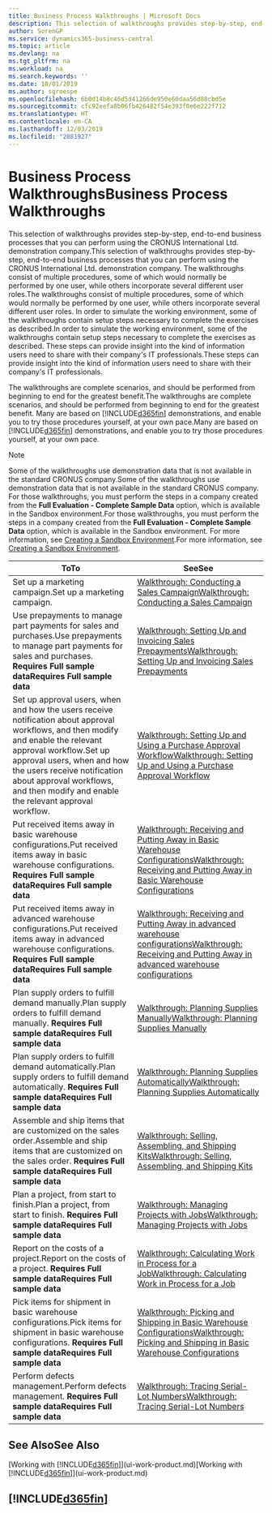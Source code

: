 ```yaml
---
title: Business Process Walkthroughs | Microsoft Docs
description: This selection of walkthroughs provides step-by-step, end-to-end business processes that you can perform using the CRONUS International Ltd. demonstration company. The walkthroughs consist of multiple procedures, some of which would normally be performed by one user, while others incorporate several different user roles. In order to simulate the working environment, some of the walkthroughs contain setup steps necessary to complete the exercises as described. These steps can provide insight into the kind of information users need to share with their company's IT professionals.
author: SorenGP
ms.service: dynamics365-business-central
ms.topic: article
ms.devlang: na
ms.tgt_pltfrm: na
ms.workload: na
ms.search.keywords: ''
ms.date: 10/01/2019
ms.author: sgroespe
ms.openlocfilehash: 6b0d14b8c46d5d41266de950e60daa56d88cbd5e
ms.sourcegitcommit: cfc92eefa8b06fb426482f54e393f0e6e222f712
ms.translationtype: HT
ms.contentlocale: en-CA
ms.lasthandoff: 12/03/2019
ms.locfileid: "2881927"
---
```

# <a name="business-process-walkthroughs"></a><span data-ttu-id="34d0f-106">Business Process Walkthroughs</span><span class="sxs-lookup"><span data-stu-id="34d0f-106">Business Process Walkthroughs</span></span>
<span data-ttu-id="34d0f-107">This selection of walkthroughs provides step-by-step, end-to-end business processes that you can perform using the CRONUS International Ltd. demonstration company.</span><span class="sxs-lookup"><span data-stu-id="34d0f-107">This selection of walkthroughs provides step-by-step, end-to-end business processes that you can perform using the CRONUS International Ltd. demonstration company.</span></span> <span data-ttu-id="34d0f-108">The walkthroughs consist of multiple procedures, some of which would normally be performed by one user, while others incorporate several different user roles.</span><span class="sxs-lookup"><span data-stu-id="34d0f-108">The walkthroughs consist of multiple procedures, some of which would normally be performed by one user, while others incorporate several different user roles.</span></span> <span data-ttu-id="34d0f-109">In order to simulate the working environment, some of the walkthroughs contain setup steps necessary to complete the exercises as described.</span><span class="sxs-lookup"><span data-stu-id="34d0f-109">In order to simulate the working environment, some of the walkthroughs contain setup steps necessary to complete the exercises as described.</span></span> <span data-ttu-id="34d0f-110">These steps can provide insight into the kind of information users need to share with their company's IT professionals.</span><span class="sxs-lookup"><span data-stu-id="34d0f-110">These steps can provide insight into the kind of information users need to share with their company's IT professionals.</span></span>  

 <span data-ttu-id="34d0f-111">The walkthroughs are complete scenarios, and should be performed from beginning to end for the greatest benefit.</span><span class="sxs-lookup"><span data-stu-id="34d0f-111">The walkthroughs are complete scenarios, and should be performed from beginning to end for the greatest benefit.</span></span> <span data-ttu-id="34d0f-112">Many are based on [!INCLUDE[d365fin](includes/d365fin_md.md)] demonstrations, and enable you to try those procedures yourself, at your own pace.</span><span class="sxs-lookup"><span data-stu-id="34d0f-112">Many are based on [!INCLUDE[d365fin](includes/d365fin_md.md)] demonstrations, and enable you to try those procedures yourself, at your own pace.</span></span>  

> [!NOTE]
> <span data-ttu-id="34d0f-113">Some of the walkthroughs use demonstration data that is not available in the standard CRONUS company.</span><span class="sxs-lookup"><span data-stu-id="34d0f-113">Some of the walkthroughs use demonstration data that is not available in the standard CRONUS company.</span></span> <span data-ttu-id="34d0f-114">For those walkthroughs, you must perform the steps in a company created from the **Full Evaluation - Complete Sample Data** option, which is available in the Sandbox environment.</span><span class="sxs-lookup"><span data-stu-id="34d0f-114">For those walkthroughs, you must perform the steps in a company created from the **Full Evaluation - Complete Sample Data** option, which is available in the Sandbox environment.</span></span> <span data-ttu-id="34d0f-115">For more information, see [Creating a Sandbox Environment](across-how-create-sandbox-environment.md).</span><span class="sxs-lookup"><span data-stu-id="34d0f-115">For more information, see [Creating a Sandbox Environment](across-how-create-sandbox-environment.md).</span></span>

|<span data-ttu-id="34d0f-116">To</span><span class="sxs-lookup"><span data-stu-id="34d0f-116">To</span></span>|<span data-ttu-id="34d0f-117">See</span><span class="sxs-lookup"><span data-stu-id="34d0f-117">See</span></span>|  
|--------|---------|  
|<span data-ttu-id="34d0f-118">Set up a marketing campaign.</span><span class="sxs-lookup"><span data-stu-id="34d0f-118">Set up a marketing campaign.</span></span>|[<span data-ttu-id="34d0f-119">Walkthrough: Conducting a Sales Campaign</span><span class="sxs-lookup"><span data-stu-id="34d0f-119">Walkthrough: Conducting a Sales Campaign</span></span>](walkthrough-conducting-a-sales-campaign.md)|  
|<span data-ttu-id="34d0f-120">Use prepayments to manage part payments for sales and purchases.</span><span class="sxs-lookup"><span data-stu-id="34d0f-120">Use prepayments to manage part payments for sales and purchases.</span></span> <span data-ttu-id="34d0f-121">**Requires Full sample data**</span><span class="sxs-lookup"><span data-stu-id="34d0f-121">**Requires Full sample data**</span></span> |[<span data-ttu-id="34d0f-122">Walkthrough: Setting Up and Invoicing Sales Prepayments</span><span class="sxs-lookup"><span data-stu-id="34d0f-122">Walkthrough: Setting Up and Invoicing Sales Prepayments</span></span>](walkthrough-setting-up-and-invoicing-sales-prepayments.md)|  
|<span data-ttu-id="34d0f-123">Set up approval users, when and how the users receive notification about approval workflows, and then modify and enable the relevant approval workflow.</span><span class="sxs-lookup"><span data-stu-id="34d0f-123">Set up approval users, when and how the users receive notification about approval workflows, and then modify and enable the relevant approval workflow.</span></span>|[<span data-ttu-id="34d0f-124">Walkthrough: Setting Up and Using a Purchase Approval Workflow</span><span class="sxs-lookup"><span data-stu-id="34d0f-124">Walkthrough: Setting Up and Using a Purchase Approval Workflow</span></span>](walkthrough-setting-up-and-using-a-purchase-approval-workflow.md)|  
|<span data-ttu-id="34d0f-125">Put received items away in basic warehouse configurations.</span><span class="sxs-lookup"><span data-stu-id="34d0f-125">Put received items away in basic warehouse configurations.</span></span> <span data-ttu-id="34d0f-126">**Requires Full sample data**</span><span class="sxs-lookup"><span data-stu-id="34d0f-126">**Requires Full sample data**</span></span>|[<span data-ttu-id="34d0f-127">Walkthrough: Receiving and Putting Away in Basic Warehouse Configurations</span><span class="sxs-lookup"><span data-stu-id="34d0f-127">Walkthrough: Receiving and Putting Away in Basic Warehouse Configurations</span></span>](walkthrough-receiving-and-putting-away-in-basic-warehousing.md)|  
|<span data-ttu-id="34d0f-128">Put received items away in advanced warehouse configurations.</span><span class="sxs-lookup"><span data-stu-id="34d0f-128">Put received items away in advanced warehouse configurations.</span></span> <span data-ttu-id="34d0f-129">**Requires Full sample data**</span><span class="sxs-lookup"><span data-stu-id="34d0f-129">**Requires Full sample data**</span></span>|[<span data-ttu-id="34d0f-130">Walkthrough: Receiving and Putting Away in advanced warehouse configurations</span><span class="sxs-lookup"><span data-stu-id="34d0f-130">Walkthrough: Receiving and Putting Away in advanced warehouse configurations</span></span>](walkthrough-receiving-and-putting-away-in-advanced-warehousing.md)|  
|<span data-ttu-id="34d0f-131">Plan supply orders to fulfill demand manually.</span><span class="sxs-lookup"><span data-stu-id="34d0f-131">Plan supply orders to fulfill demand manually.</span></span> <span data-ttu-id="34d0f-132">**Requires Full sample data**</span><span class="sxs-lookup"><span data-stu-id="34d0f-132">**Requires Full sample data**</span></span>|[<span data-ttu-id="34d0f-133">Walkthrough: Planning Supplies Manually</span><span class="sxs-lookup"><span data-stu-id="34d0f-133">Walkthrough: Planning Supplies Manually</span></span>](walkthrough-planning-supplies-manually.md)|  
|<span data-ttu-id="34d0f-134">Plan supply orders to fulfill demand automatically.</span><span class="sxs-lookup"><span data-stu-id="34d0f-134">Plan supply orders to fulfill demand automatically.</span></span> <span data-ttu-id="34d0f-135">**Requires Full sample data**</span><span class="sxs-lookup"><span data-stu-id="34d0f-135">**Requires Full sample data**</span></span>|[<span data-ttu-id="34d0f-136">Walkthrough: Planning Supplies Automatically</span><span class="sxs-lookup"><span data-stu-id="34d0f-136">Walkthrough: Planning Supplies Automatically</span></span>](walkthrough-planning-supplies-automatically.md)|  
|<span data-ttu-id="34d0f-137">Assemble and ship items that are customized on the sales order.</span><span class="sxs-lookup"><span data-stu-id="34d0f-137">Assemble and ship items that are customized on the sales order.</span></span> <span data-ttu-id="34d0f-138">**Requires Full sample data**</span><span class="sxs-lookup"><span data-stu-id="34d0f-138">**Requires Full sample data**</span></span>|[<span data-ttu-id="34d0f-139">Walkthrough: Selling, Assembling, and Shipping Kits</span><span class="sxs-lookup"><span data-stu-id="34d0f-139">Walkthrough: Selling, Assembling, and Shipping Kits</span></span>](walkthrough-selling-assembling-and-shipping-kits.md)|  
|<span data-ttu-id="34d0f-140">Plan a project, from start to finish.</span><span class="sxs-lookup"><span data-stu-id="34d0f-140">Plan a project, from start to finish.</span></span> <span data-ttu-id="34d0f-141">**Requires Full sample data**</span><span class="sxs-lookup"><span data-stu-id="34d0f-141">**Requires Full sample data**</span></span>|[<span data-ttu-id="34d0f-142">Walkthrough: Managing Projects with Jobs</span><span class="sxs-lookup"><span data-stu-id="34d0f-142">Walkthrough: Managing Projects with Jobs</span></span>](walkthrough-managing-projects-with-jobs.md)|  
|<span data-ttu-id="34d0f-143">Report on the costs of a project.</span><span class="sxs-lookup"><span data-stu-id="34d0f-143">Report on the costs of a project.</span></span> <span data-ttu-id="34d0f-144">**Requires Full sample data**</span><span class="sxs-lookup"><span data-stu-id="34d0f-144">**Requires Full sample data**</span></span>|[<span data-ttu-id="34d0f-145">Walkthrough: Calculating Work in Process for a Job</span><span class="sxs-lookup"><span data-stu-id="34d0f-145">Walkthrough: Calculating Work in Process for a Job</span></span>](walkthrough-calculating-work-in-process-for-a-job.md)|  
|<span data-ttu-id="34d0f-146">Pick items for shipment in basic warehouse configurations.</span><span class="sxs-lookup"><span data-stu-id="34d0f-146">Pick items for shipment in basic warehouse configurations.</span></span> <span data-ttu-id="34d0f-147">**Requires Full sample data**</span><span class="sxs-lookup"><span data-stu-id="34d0f-147">**Requires Full sample data**</span></span>|[<span data-ttu-id="34d0f-148">Walkthrough: Picking and Shipping in Basic Warehouse Configurations</span><span class="sxs-lookup"><span data-stu-id="34d0f-148">Walkthrough: Picking and Shipping in Basic Warehouse Configurations</span></span>](walkthrough-picking-and-shipping-in-basic-warehousing.md)|  
|<span data-ttu-id="34d0f-149">Perform defects management.</span><span class="sxs-lookup"><span data-stu-id="34d0f-149">Perform defects management.</span></span> <span data-ttu-id="34d0f-150">**Requires Full sample data**</span><span class="sxs-lookup"><span data-stu-id="34d0f-150">**Requires Full sample data**</span></span>|[<span data-ttu-id="34d0f-151">Walkthrough: Tracing Serial-Lot Numbers</span><span class="sxs-lookup"><span data-stu-id="34d0f-151">Walkthrough: Tracing Serial-Lot Numbers</span></span>](walkthrough-tracing-serial-lot-numbers.md)|  

## <a name="see-also"></a><span data-ttu-id="34d0f-152">See Also</span><span class="sxs-lookup"><span data-stu-id="34d0f-152">See Also</span></span>
<span data-ttu-id="34d0f-153">[Working with [!INCLUDE[d365fin](includes/d365fin_md.md)]](ui-work-product.md)</span><span class="sxs-lookup"><span data-stu-id="34d0f-153">[Working with [!INCLUDE[d365fin](includes/d365fin_md.md)]](ui-work-product.md)</span></span>  

## [!INCLUDE[d365fin](includes/free_trial_md.md)]  
